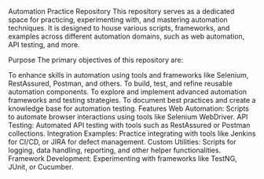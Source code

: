 Automation Practice Repository
This repository serves as a dedicated space for practicing, experimenting with, and mastering automation techniques. It is designed to house various scripts, frameworks, and examples across different automation domains, such as web automation, API testing, and more.

Purpose
The primary objectives of this repository are:

To enhance skills in automation using tools and frameworks like Selenium, RestAssured, Postman, and others.
To build, test, and refine reusable automation components.
To explore and implement advanced automation frameworks and testing strategies.
To document best practices and create a knowledge base for automation testing.
Features
Web Automation: Scripts to automate browser interactions using tools like Selenium WebDriver.
API Testing: Automated API testing with tools such as RestAssured or Postman collections.
Integration Examples: Practice integrating with tools like Jenkins for CI/CD, or JIRA for defect management.
Custom Utilities: Scripts for logging, data handling, reporting, and other helper functionalities.
Framework Development: Experimenting with frameworks like TestNG, JUnit, or Cucumber.
